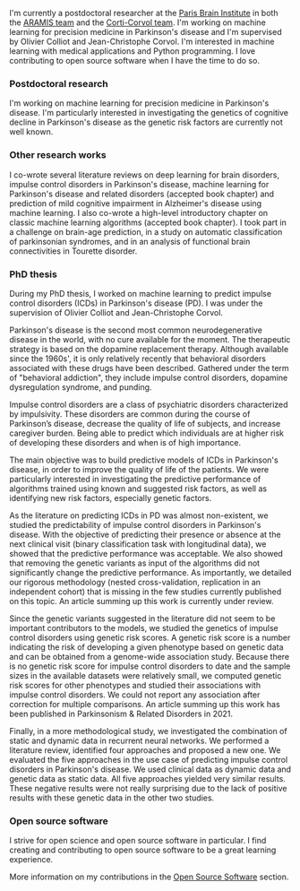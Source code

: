 I'm currently a postdoctoral researcher at the
[Paris Brain Institute](https://icm-institute.org/en/)
in both the [ARAMIS team](https://www.aramislab.fr) and the
[Corti-Corvol team](https://institutducerveau-icm.org/en/team/team-corti-corvol/).
I'm working on machine learning for precision medicine in Parkinson's
disease and I'm supervised by Olivier Colliot and Jean-Christophe Corvol.
I'm interested in machine learning with medical applications and Python
programming. I love contributing to open source software when I have the time
to do so.


### Postdoctoral research

I'm working on machine learning for precision medicine in Parkinson's
disease.
I'm particularly interested in investigating the genetics of cognitive decline
in Parkinson's disease as the genetic risk factors are currently not well known.


### Other research works

I co-wrote several literature reviews on deep learning for brain disorders,
impulse control disorders in Parkinson's disease,
machine learning for Parkinson's disease and related disorders (accepted book chapter)
and prediction of mild cognitive impairment in Alzheimer's disease using machine learning.
I also co-wrote a high-level introductory chapter on classic machine learning algorithms (accepted book chapter).
I took part in a challenge on brain-age prediction,
in a study on automatic classification of parkinsonian syndromes,
and in an analysis of functional brain connectivities in Tourette disorder.


### PhD thesis

During my PhD thesis, I worked on machine learning to predict impulse control
disorders (ICDs) in Parkinson's disease (PD). I was under the supervision of
Olivier Colliot and Jean-Christophe Corvol.

Parkinson's disease is the second most common neurodegenerative disease in
the world, with no cure available for the moment. The therapeutic strategy is
based on the dopamine replacement therapy. Although available since the 1960s',
it is only relatively recently that behavioral disorders associated with these
drugs have been described. Gathered under the term of "behavioral addiction",
they include impulse control disorders, dopamine dysregulation syndrome,
and punding.

Impulse control disorders are a class of psychiatric disorders characterized by impulsivity.
These disorders are common during the course of Parkinson’s disease, decrease
the quality of life of subjects, and increase caregiver burden. Being able to predict
which individuals are at higher risk of developing these disorders and when is of high
importance.

The main objective was to build predictive models of ICDs in Parkinson's disease,
in order to improve the quality of life of the patients. We were particularly
interested in investigating the predictive performance of algorithms trained
using known and suggested risk factors, as well as identifying new risk factors,
especially genetic factors.

As the literature on predicting ICDs in PD was almost non-existent, we studied
the predictability of impulse control disorders in Parkinson's disease.
With the objective of predicting their presence or absence at the next clinical visit
(binary classification task with longitudinal data), we showed that the
predictive performance was acceptable. We also showed that removing the genetic
variants as input of the algorithms did not significantly change the predictive
performance. As importantly, we detailed our rigorous methodology
(nested cross-validation, replication in an independent cohort) that
is missing in the few studies currently published on this topic.
An article summing up this work is currently under review.

Since the genetic variants suggested in the literature did not seem to be
important contributors to the models, we studied the genetics of impulse control
disorders using genetic risk scores. A genetic risk score is a number indicating
the risk of developing a given phenotype based on genetic data and can be obtained
from a genome-wide association study. Because there is no genetic risk score
for impulse control disorders to date and the sample sizes in the available
datasets were relatively small, we computed genetic risk scores for other
phenotypes and studied their associations with impulse control disorders.
We could not report any association after correction for multiple comparisons.
An article summing up this work has been published in Parkinsonism & Related
Disorders in 2021.

Finally, in a more methodological study, we investigated the combination of
static and dynamic data in recurrent neural networks. We performed a literature
review, identified four approaches and proposed a new one. We evaluated the
five approaches in the use case of predicting impulse control disorders in
Parkinson's disease. We used clinical data as dynamic data and genetic data
as static data. All five approaches yielded very similar results. These negative
results were not really surprising due to the lack of positive results with
these genetic data in the other two studies.


### Open source software

I strive for open science and open source software in particular.
I find creating and contributing to open source software to be a great
learning experience.

More information on my contributions in the
[Open Source Software](/open_source_software.md) section.
